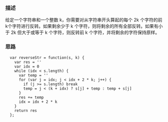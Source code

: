 ### 描述

给定一个字符串和一个整数 k，你需要对从字符串开头算起的每个 2k 个字符的前k个字符进行反转。如果剩余少于 k 个字符，则将剩余的所有全部反转。如果有小于 2k 但大于或等于 k 个字符，则反转前 k 个字符，并将剩余的字符保持原样。

### 思路

```
  var reverseStr = function(s, k) {
    var res = ''
    var idx = 0
    while (idx < s.length) {
      var temp = ''
      for (var j = idx; j < idx + 2 * k; j++) {
        if (j >= s.length) break
        temp = j < (k + idx) ? s[j] + temp : temp + s[j]
      }
      res += temp
      idx = idx + 2 * k
    }
    return res
  };
```